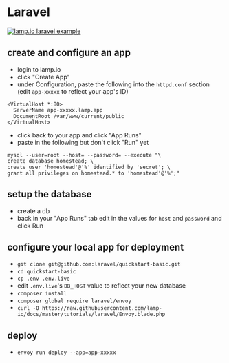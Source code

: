 # Laravel

[![lamp.io laravel example](https://img.youtube.com/vi/qsLBDoMCYDs/0.jpg)](https://www.youtube.com/watch?v=qsLBDoMCYDs)

## create and configure an app 
- login to lamp.io
- click "Create App"
- under Configuration, paste the following into the `httpd.conf` section 
(edit `app-xxxxx` to reflect your app's ID)
```
<VirtualHost *:80>
  ServerName app-xxxxx.lamp.app
  DocumentRoot /var/www/current/public
</VirtualHost>
``` 
- click back to your app and click "App Runs"
- paste in the following but don't click "Run" yet
```
mysql --user=root --host= --password= --execute "\
create database homestead; \
create user 'homestead'@'%' identified by 'secret'; \
grant all privileges on homestead.* to 'homestead'@'%';"
```

## setup the database
- create a db
- back in your "App Runs" tab edit in the values for `host` and `password` and click Run

## configure your local app for deployment
- `git clone git@github.com:laravel/quickstart-basic.git`
- `cd quickstart-basic`
- `cp .env .env.live`
- edit `.env.live`'s `DB_HOST` value to reflect your new database
- `composer install`
- `composer global require laravel/envoy`
- `curl -O https://raw.githubusercontent.com/lamp-io/docs/master/tutorials/laravel/Envoy.blade.php`

## deploy
- `envoy run deploy --app=app-xxxxx`
